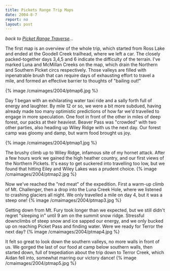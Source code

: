 ```yaml
---
title: Pickets Range Trip Maps 
date: 2004-8-7
report: no
layout: post
---
```


_back to [Picket Range Traverse](/cma/2004/pickets.html)..._

The first map is an overview of the whole trip, which started from Ross Lake
and ended at the Goodell Creek trailhead, where we left a car. The closely
packed-together days 3,4,5 and 6 indicate the difficulty of the terrain.
I've marked Luna and McMillan Creeks on the map, which drain the Northern
and Southern Picket circs respectively. Those valleys are filled with
inpenatrable brush that can require days of exhausting effort to travel a mile,
and formed an effective barrier to thoughts of "bailing out!"

{% image /cmaimages/2004/ptmap6.jpg %}

Day 1 began with an exhilarating water taxi ride and a sally forth full of
energy and laughter. By mile 12 or so, we were a bit more subdued, having
already made too many optimistic predictions of how far we'd travelled to
engage in more speculation. One foot in front of the other in miles of
deep forest, our packs at their heaviest. Beaver Pass was "crowded" with
two other parties, also heading up Wiley Ridge with us the next day.
Our forest camp was gloomy and damp, but warm food brought us joy.

{% image /cmaimages/2004/ptmap1.jpg %}

The brushy climb up to Wiley Ridge, infamous site of my hornet attack.
After a few hours work we gained the high heather country, and our first
views of the Northern Pickets. It's easy to get suckered into travelling too
low, but we found that hitting Eiley and Wiley Lakes was a prudent choice.
{% image /cmaimages/2004/ptmap2.jpg %}

Now we've reached the "red meat" of the expedition. First a warm-up climb
of Mt. Challenger, then a drop into the Luna Creek Hole, where we listened
to crashing glaciers all night. We only travelled a mile on day 4, but it
was a steep one!
{% image /cmaimages/2004/ptmap3.jpg %}

Getting down from Mt. Fury took longer than we expected, but we still didn't
regret "sleeping in" until 9 am on the summit snow ridge. Stressful downclimbs
of steep snow and ice sapped our energy, and we only bucked up on reaching
Picket Pass and finding water. Were we ready for Terror the next day?
{% image /cmaimages/2004/ptmap4.jpg %}

It felt so great to look down the southern valleys, no more walls in front
of us. We gorged the last of our food at camp below southern walls, then
started down, full of trepediation about the trip down to Terror Creek,
which Aidan fell into, somewhat marring our victory dance!
{% image /cmaimages/2004/ptmap5.jpg %}
